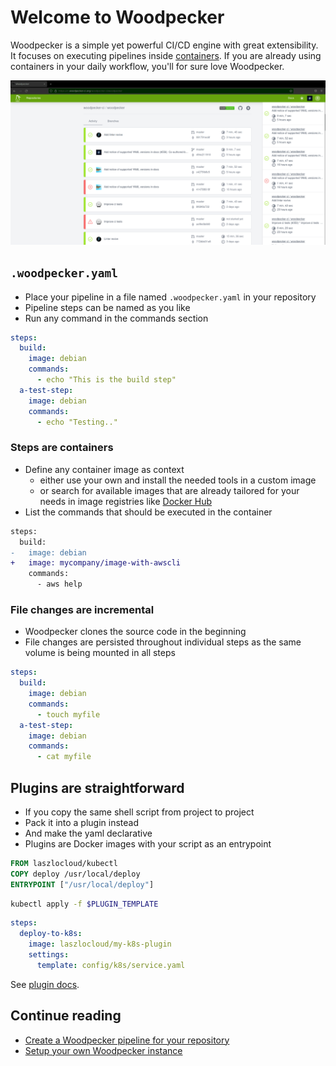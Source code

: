 # Welcome to Woodpecker

Woodpecker is a simple yet powerful CI/CD engine with great extensibility. It focuses on executing pipelines inside [containers](https://opencontainers.org/).
If you are already using containers in your daily workflow, you'll for sure love Woodpecker.

![woodpecker](woodpecker.png)

## `.woodpecker.yaml`

- Place your pipeline in a file named `.woodpecker.yaml` in your repository
- Pipeline steps can be named as you like
- Run any command in the commands section

```yaml title=".woodpecker.yaml"
steps:
  build:
    image: debian
    commands:
      - echo "This is the build step"
  a-test-step:
    image: debian
    commands:
      - echo "Testing.."
```

### Steps are containers

- Define any container image as context
  - either use your own and install the needed tools in a custom image
  - or search for available images that are already tailored for your needs in image registries like [Docker Hub](https://hub.docker.com/search?type=image)
- List the commands that should be executed in the container

```diff
steps:
  build:
-   image: debian
+   image: mycompany/image-with-awscli
    commands:
      - aws help
```

### File changes are incremental

- Woodpecker clones the source code in the beginning
- File changes are persisted throughout individual steps as the same volume is being mounted in all steps

```yaml title=".woodpecker.yaml"
steps:
  build:
    image: debian
    commands:
      - touch myfile
  a-test-step:
    image: debian
    commands:
      - cat myfile
```

## Plugins are straightforward

- If you copy the same shell script from project to project
- Pack it into a plugin instead
- And make the yaml declarative
- Plugins are Docker images with your script as an entrypoint

```dockerfile title="Dockerfile"
FROM laszlocloud/kubectl
COPY deploy /usr/local/deploy
ENTRYPOINT ["/usr/local/deploy"]
```

```bash title="deploy"
kubectl apply -f $PLUGIN_TEMPLATE
```

```yaml title=".woodpecker.yaml"
steps:
  deploy-to-k8s:
    image: laszlocloud/my-k8s-plugin
    settings:
      template: config/k8s/service.yaml
```

See [plugin docs](./20-usage/51-plugins/10-overview.md).

## Continue reading

- [Create a Woodpecker pipeline for your repository](./20-usage/10-intro.md)
- [Setup your own Woodpecker instance](./30-administration/00-deployment/00-overview.md)
